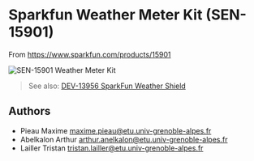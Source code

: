 # Sparkfun Weather Meter Kit (SEN-15901)

From https://www.sparkfun.com/products/15901

![SEN-15901 Weather Meter Kit](https://cdn.sparkfun.com/assets/parts/1/4/5/3/9/15901-Weather_Meter-02.jpg)

> See also: [DEV-13956 SparkFun Weather Shield](https://www.sparkfun.com/products/13956)

## Authors
* Pieau Maxime <maxime.pieau@etu.univ-grenoble-alpes.fr>
* Abelkalon Arthur <arthur.anelkalon@etu.univ-grenoble-alpes.fr>
* Lailler Tristan <tristan.lailler@etu.univ-grenoble-alpes.fr>

